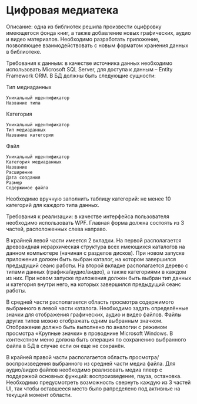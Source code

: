 # Цифровая медиатека

 

Описание: одна из библиотек решила произвести оцифровку имеющегося фонда книг, а также добавление новых графических, аудио и видео материалов. Необходимо разработать приложение, позволяющее взаимодействовать с новым форматом хранения данных в библиотеке.

Требования к данным: в качестве источника данных необходимо использовать Microsoft SQL Server, для доступа к данным – Entity Framework ORM. В БД должны быть следующие сущности:

Тип медиаданных

    Уникальный идентификатор
    Название типа

Категория

    Уникальный идентификатор
    Тип медиаданных
    Название категории

Файл

    Уникальный идентификатор
    Категория медиаданных
    Название
    Расширение
    Дата создания
    Размер
    Содержимое файла

Необходимо вручную заполнить таблицу категорий: не менее 10 категорий для каждого типа данных.

Требования к реализации: в качестве интерфейса пользователя необходимо использовать WPF. Главная форма должна состоять из 3 частей, расположенных слева направо.

В крайней левой части имеется 2 вкладки. На первой располагается древовидная иерархическая структура всех имеющихся каталогов на данном компьютере (начиная с разделов дисков). При новом запуске приложения должен быть выбран каталог, на котором завершился предыдущий сеанс работы. На второй вкладке располагается дерево с типами данных (графика/аудио/видео), а также категориями в каждом из них. При новом запуске приложения должен быть выбран тип данных и категория внутри него, на которых завершился предыдущий сеанс работы.

В средней части располагается область просмотра содержимого выбранного в левой части каталога. Необходимо задать определённые значки для отображения графических, аудио и видео файлов. Файлы других типов можно отображать одним выбранным значком. Отображение должно быть выполнено по аналогии с режимом просмотра «Крупные значки» в проводнике Microsoft Windows. В контекстном меню должна быть операция по сохранению выбранного файла в БД в случае если он еще не сохранён.

В крайней правой части располагается область просмотра/воспроизведения выбранного из средней части медиа файла. Для аудио/видео файлов необходимо реализовать медиа плеер с поддержкой основных функций: воспроизведение, пауза, остановка.
Необходимо предусмотреть возможность свернуть каждую из 3 частей UI, так чтобы оставшееся место было рапределено под активные на текущий момент области.
